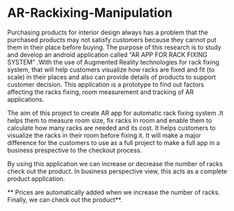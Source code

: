 # AR-Rackixing-Manipulation

Purchasing products for interior design always has a problem that the purchased products may not satisfy customers because they cannot put them in their place before buying. The purpose of this research is to study and develop an android application called “AR APP FOR RACK FIXING SYSTEM” .With the use of Augmented Reality technologies for rack fixing system, that will help customers visualize how racks are fixed and fit (to scale) in their places and also can provide details of products to support customer decision. This application is a prototype to find out factors affecting the racks fixing, room measurement and tracking of AR applications.

The aim of this project to create AR app for automatic rack fixing system .It helps them to measure room size, fix racks in room and enable them to calculate how many racks are needed and its cost. It helps customers to visualize the racks in their room before fixing it. It will make a major difference for the customers to use as a full project to make a full app in a business prespective to the checkout process.

By using this application we can increase or decrease the number of racks check out the product. In business perspective view, this acts as a complete product application.


** Prices are automatically added when we increase the number of racks. Finally, we can check out the product**.
